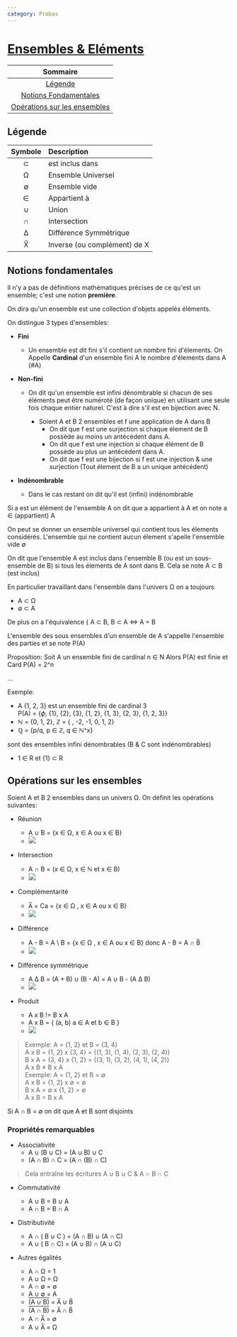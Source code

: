 ```yaml
---
category: Probas
---
```


# <u>Ensembles & Eléments</u>

| Sommaire                              |
| :---:                                 |
| [Légende](#legend)                    |
| [Notions Fondamentales](#1)           |
| [Opérations sur les ensembles](#2)    |

## <a id="legend"> Légende

| Symbole   | Description                   |
| :---:     | :---                          |
| ⊂         | est inclus dans               |
| Ω         | Ensemble Universel            |
| ∅         | Ensemble vide                 |
| ∈         | Appartient à                  |
| ∪         | Union                         |
| ∩         | Intersection                  |
| ∆         | Différence Symmétrique        |
| X&#773;   | Inverse (ou complément) de X  |

## <a id="1"> Notions fondamentales

Il n'y a pas de définitions mathématiques précises de ce qu'est un ensemble; c'est une notion **première**.

On dira qu'un ensemble est une collection d'objets appelés éléments.

On distingue 3 types d'ensembles:
* **Fini**
    * Un ensemble est dit fini s'il contient un nombre fini d'élements. On Appelle **Cardinal** d'un ensemble fini A le nombre d'élements dans A (#A)
* **Non-fini**
    * On dit qu'un ensemble est infini dénombrable si chacun de ses éléments peut être numéroté (de façon unique) en utilisant une seule fois chaque entier naturel. C'est à dire s'il est en bijection avec N.

        * Soient A et B 2 ensembles et f une application de A dans B
            * On dit que f est une surjection si chaque élement de B possède au moins un antécédent dans A.
            * On dit que f est une injection si chaque élément de B possède au plus un antécédent dans A.
            * On dit que f est une bijection si f est une injection & une surjection (Tout élement de B a un unique antécédent)

* **Indénombrable**
    * Dans le cas restant on dit qu'il est (infini) indénombrable

Si a est un élément de l'ensemble A on dit que a appartient à A et on note a ∈ (appartient) A

On peut se donner un ensemble universel qui contient tous les élements considérés. L'ensemble qui ne contient aucun élement s'apelle l'ensemble vide ∅

On dit que l'ensemble A est inclus dans l'ensemble B (ou est un sous-ensemble de B) si tous les élements de A sont dans B.
Cela se note A ⊂ B (est inclus)

En particulier travaillant dans l'ensemble dans l'univers Ω on a toujours
* A ⊂ Ω
* ∅ ⊂ A

De plus on a l'équivalence { A ⊂ B, B ⊂ A <=> A = B

L'ensemble des sous ensembles d'un ensemble de A s'appelle l'ensemble des parties et se note P(A)

Proposition: Soit A un ensemble fini de cardinal n ∈ N Alors P(A) est finie et Card P(A) = 2^n

...

Exemple:  
* A {1, 2, 3} est un ensemble fini de cardinal 3  
P(A) = {𝜙, {1}, {2}, {3}, {1, 2}, {1, 3}, {2, 3}, {1, 2, 3}}
* ℕ = {0, 1, 2}, ℤ = { , -2, -1, 0, 1, 2}
* ℚ = {p/q, p ∈ ℤ, q ∈ ℕ^x}  

sont des ensembles infini dénombrables (B & C sont indénombrables)

* 1 ∈ R et {1} ⊂ R

## <a id="2"> Opérations sur les ensembles
Soient A et B 2 ensembles dans un univers Ω. On définit les opérations suivantes:

* Réunion
    * A ∪ B = {x ∈ Ω, x ∈ A ou x ∈ B}
    * ![](https://upload.wikimedia.org/wikipedia/commons/thumb/3/30/Venn0111.svg/256px-Venn0111.svg.png)
* Intersection
    * A ∩ B = (x ∈ Ω, x ∈ ℕ et x ∈ B)
    * ![](https://upload.wikimedia.org/wikipedia/commons/thumb/9/99/Venn0001.svg/256px-Venn0001.svg.png)
* Complémentarité
    * A&#773; = Ca = {x ∈ Ω , x ∈ A ou x ∈ B}
    * ![](https://upload.wikimedia.org/wikipedia/commons/thumb/7/73/Venn10.svg/256px-Venn10.svg.png)
* Différence
    * A - B = A \ B = {x ∈ Ω , x ∈ A ou x ∈ B}
    donc A - B = A ∩ B&#773;
    * ![](https://upload.wikimedia.org/wikipedia/commons/thumb/5/5a/Venn0010.svg/256px-Venn0010.svg.png)
* Différence symmétrique
    * A ∆ B = (A + B) ∪ (B - A) = A ∪ B - (A ∆ B)
    * ![](https://upload.wikimedia.org/wikipedia/commons/thumb/4/46/Venn0110.svg/256px-Venn0110.svg.png)

* Produit
    * A x B != B x A
    * A x B = { (a, b) a ∈ A et b ∈ B }
    * ![](https://upload.wikimedia.org/wikipedia/commons/thumb/4/4e/Cartesian_Product_qtl1.svg/256px-Cartesian_Product_qtl1.svg.png)

> Exemple: A = {1, 2} et B = {3, 4}  
> A x B = {1, 2} x {3, 4} = {(1, 3), (1, 4), (2, 3), (2, 4)}  
> B x A = {3, 4} x {1, 2} = {(3, 1), (3, 2), (4, 1), (4, 2)}  
> A x B ≠ B x A  
> Exemple: A = {1, 2} et B = ∅  
> A x B = {1, 2} x ∅ = ∅  
> B x A = ∅ x {1, 2} = ∅   
> A x B = B x A

Si A ∩ B = ∅ on dit que A et B sont disjoints

### Propriétés remarquables

* Associativité
    * A ∪ (B ∪ C) = (A ∪ B) ∪ C
    * (A ∩ B) ∩ C = (A ∩ (B) ∩ C)
> Cela entraîne les écritures  A ∪ B ∪ C & A ∩ B ∩ C

* Commutativité
    * A ∪ B = B ∪ A
    * A ∩ B = B ∩ A

* Distributivité
    * A ∩ ( B ∪ C ) = (A ∩ B) ∪ (A ∩ C)
    * A ∪ ( B ∩ C) = (A ∪ B) ∩ (A ∪ C)
* Autres égalités
    * A ∩ Ω = 1
    * A ∪ Ω = Ω
    * A ∩ ∅ = ∅
    * A ∪ ∅ = A
    * <span style="text-decoration: overline">(A ∪ B)</span> = A&#773; ∪ B&#773;
    * <span style="text-decoration: overline">(A ∩ B)</span> = A&#773; ∩ B&#773;
    * A  ∩ A&#773; = ∅
    * A ∪ A&#773; = Ω